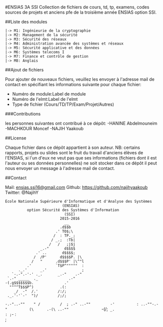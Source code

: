 #ENSIAS 3A SSI
Collection de fichiers de cours, td, tp, examens, codes sources de projets et anciens pfe de la troisième année ENSIAS option SSI.

##Liste des modules

	|-> M1: Ingénieurie de la cryptographie
	|-> M2: Management de la sécurité
	|-> M3: Sécurité des réseaux
	|-> M4: Administration avancée des systèmes et réseaux
	|-> M5: Sécurité applicative et des données
	|-> M6: Systèmes telecoms I
	|-> M7: Finance et contrôle de gestion
	|-> M8: Anglais

##Ajout de fichiers

Pour ajouter de nouveaux fichiers, veuillez les envoyer à l'adresse mail de contact en spécifiant les informations suivante pour chaque fichier:
* Numéro de module:Label de module
* Numéro de l'elmt:Label de l'elmt
* Type de fichier (Cours/TD/TP/Exam/Projet/Autres)

###Contributions

les personnes suivantes ont contribué à ce dépôt:
	-HANINE Abdelmouneim
	-MACHKOUR Moncef
	-NAJIH Yaakoub

##License

Chaque fichier dans ce dépôt appartient à son auteur. 
NB: certains rapports, projets ou slides sont le fruit du travail d'anciens élèves de l'ENSIAS, si l'un d'eux ne veut pas que ses informations (fichiers dont il est l'auteur ou ses données personnelles) ne soit stocker dans ce dépôt il peut nous envoyer un message à l'adresse mail de contact. 

##Contact

Mail: ensias.ssi16@gmail.com
Github: https://github.com/najihyaakoub
Twitter: @NajihY


	École Nationale Supérieure d'Informatique et d'Analyse des Systèmes
							  (ENSIAS)
			  option Sécurité des Systèmes d'Information
							   (SSI)
						     2015-2016
                               __
                             .d$$b
                           .' TO$;\
                          /  : TP._;
                         / _.;  :Tb|
                        /   /   ;j$j
                    _.-"       d$$$$
                  .' ..       d$$$$;
                 /  /P'      d$$$$P. |\
                /   "      .d$$$P' |\^"l
              .'           `T$P^"""""  :
          ._.'      _.'                ;
       `-.-".-'-' ._.       _.-"    .-"
     `.-" _____  ._              .-"
    -(.g$$$$$$$b.              .'
      ""^^T$$$P^)            .(:
        _/  -"  /.'         /:/;
     ._.'-'`-'  ")/         /;/;
  `-.-"..-""    " /         /  ;
 .-" ..-""         -'          :
 ..-""-.-"          (\      .-(\
   ..-""               `-\(\/;`
     _.                      :
                             ;`-
                            :\
                            ;